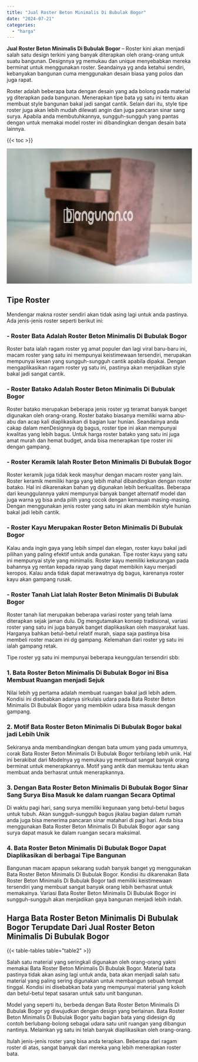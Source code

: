 ```yaml
---
title: "Jual Roster Beton Minimalis Di Bubulak Bogor"
date: "2024-07-21"
categories: 
  - "harga"
---
```


**Jual Roster Beton Minimalis Di Bubulak Bogor** – Roster kini akan menjadi salah satu design terkini yang banyak diterapkan oleh orang-orang untuk suatu bangunan. Designnya yg memukau dan unique menyebabkan mereka berminat untuk menggunakan roster. Seandainya yg anda ketahui sendiri, kebanyakan bangunan cuma menggunakan desain biasa yang polos dan juga rapat.

Roster adalah beberapa bata dengan desain yang ada bolong pada material yg diterapkan pada bangunan. Menerapkan tipe bata yg satu ini tentu akan membuat style bangunan bakal jadi sangat cantik. Selain dari itu, style tipe roster juga akan lebih mudah dilewati angin dan juga pancaran sinar sang surya. Apabila anda membutuhkannya, sungguh-sungguh yang pantas dengan untuk memakai model roster ini dibandingkan dengan desain bata lainnya.

{{< toc >}}

![Jual Roster Beton Minimalis Di Bubulak Bogor](/images/bata-roster-minimalis-30.png)

## Tipe Roster

Mendengar makna roster sendiri akan tidak asing lagi untuk anda pastinya. Ada jenis-jenis roster seperti berikut ini:

### \- Roster Bata Adalah Roster Beton Minimalis Di Bubulak Bogor

Roster bata ialah ragam roster yg amat populer dan lagi viral baru-baru ini, macam roster yang satu ini mempunyai keistimewaan tersendiri, merupakan mempunyai kesan yang sungguh-sungguh cantik apabila dipakai. Dengan mengaplikasikan ragam roster yg satu ini, pastinya akan menjadikan style bakal jadi sangat cantik.

### \- Roster Batako Adalah Roster Beton Minimalis Di Bubulak Bogor

Roster batako merupakan beberapa jenis roster yg teramat banyak banget digunakan oleh orang-orang. Roster batako biasanya memiliki warna abu-abu dan acap kali diaplikasikan di bagian luar hunian. Seandainya anda cakap dalam menDesignnya dg bagus, roster tipe ini akan mempunyai kwalitas yang lebih bagus. Untuk harga roster batako yang satu ini juga amat murah dan hemat budget, anda bisa menerapkan tipe roster ini dengan gampang.

### \- Roster Keramik Ialah Roster Beton Minimalis Di Bubulak Bogor

Roster keramik juga tidak keok masyhur dengan macam roster yang lain. Roster keramik memiliki harga yang lebih mahal dibandingkan dengan roster batako. Hal ini dikarenakan bahan yg digunakan lebih berkualitas. Beberapa dari keunggulannya yakni mempunyai banyak banget alternatif model dan juga warna yg bisa anda pilih yang cocok dengan kemauan masing-masing. Dengan menggunakan jenis roster yang satu ini akan membikin style hunian bakal jadi lebih cantik.

### \- Roster Kayu Merupakan Roster Beton Minimalis Di Bubulak Bogor

Kalau anda ingin gaya yang lebih simpel dan elegan, roster kayu bakal jadi pilihan yang paling efektif untuk anda gunakan. Tipe roster kayu yang satu ini mempunyai style yang minimalis. Roster kayu memiliki kekurangan pada bahannya yg rentan kepada rayap yang dapat membikin kayu menjadi keropos. Kalau anda tidak dapat merawatnya dg bagus, karenanya roster kayu akan gampang rusak.

### \- Roster Tanah Liat Ialah Roster Beton Minimalis Di Bubulak Bogor

Roster tanah liat merupakan beberapa variasi roster yang telah lama diterapkan sejak jaman dulu. Dg mengutamakan konsep tradisional, variasi roster yang satu ini juga banyak banget diaplikasikan oleh masyarakat luas. Harganya bahkan betul-betul relatif murah, siapa saja pastinya bisa membeli roster macam ini dg gampang. Kelemahan dari roster yg satu ini ialah gampang retak.

Tipe roster yg satu ini mempunyai beberapa keunggulan tersendiri sbb:

### 1\. Bata Roster Beton Minimalis Di Bubulak Bogor ini Bisa Membuat Ruangan menjadi Sejuk

Nilai lebih yg pertama adalah membuat ruangan bakal jadi lebih adem. Kondisi ini disebabkan adanya sirkulais udara pada Bata Roster Beton Minimalis Di Bubulak Bogor yang membikin udara bisa masuk dengan gampang.

### 2\. Motif Bata Roster Beton Minimalis Di Bubulak Bogor bakal jadi Lebih Unik

Sekiranya anda membandingkan dengan bata umum yang pada umumnya, corak Bata Roster Beton Minimalis Di Bubulak Bogor terbilang lebih unik. Hal ini berakibat dari Modelnya yg memukau yg membuat sangat banyak orang berminat untuk menerapkannya. Motif yang antik dan memukau tentu akan membuat anda berhasrat untuk menerapkannya.

### 3\. Dengan Bata Roster Beton Minimalis Di Bubulak Bogor Sinar Sang Surya Bisa Masuk ke dalam ruangan Secara Optimal

Di waktu pagi hari, sang surya memiliki kegunaan yang betul-betul bagus untuk tubuh. Akan sungguh-sungguh bagus jikalau bagian dalam rumah anda juga bisa menerima pancaran sinar matahari di pagi hari. Anda bisa menggunakan Bata Roster Beton Minimalis Di Bubulak Bogor agar sang surya dapat masuk ke dalam ruangan secara maksimal.

### 4\. Bata Roster Beton Minimalis Di Bubulak Bogor Dapat Diaplikasikan di berbagai Tipe Bangunan

Bangunan macam apapun sekarang sudah banyak banget yg menggunakan Bata Roster Beton Minimalis Di Bubulak Bogor. Kondisi itu dikarenakan Bata Roster Beton Minimalis Di Bubulak Bogor tadi memiliki keistimewaan tersendiri yang membuat sangat banyak orang lebih berhasrat untuk memakainya. Variasi Bata Roster Beton Minimalis Di Bubulak Bogor ini sungguh-sungguh akan menjadikan gaya bangunan menjadi lebih indah.

## Harga Bata Roster Beton Minimalis Di Bubulak Bogor Terupdate Dari Jual Roster Beton Minimalis Di Bubulak Bogor

{{< table-tables table="table2" >}}

Salah satu material yang seringkali digunakan oleh orang-orang yakni memakai Bata Roster Beton Minimalis Di Bubulak Bogor. Material bata pastinya tidak akan asing lagi untuk anda, bata akan menjadi salah satu material yang paling sering digunakan untuk membangun sebuah tempat tinggal. Kondisi ini disebabkan bata yang mempunyai material yang kokoh dan betul-betul tepat sasaran untuk satu unit bangunan.

Model yang seperti itu, berbeda dengan Bata Roster Beton Minimalis Di Bubulak Bogor yg diwujudkan dengan design yang berlainan. Bata Roster Beton Minimalis Di Bubulak Bogor yaitu bagian bata yang didesign dg contoh berlubang-bolong sebagai udara satu unit ruangan yang dibangun nantinya. Melainkan yg satu ini telah banyak diaplikasikan oleh orang-orang.

Itulah jenis-jenis roster yang bisa anda terapkan. Beberapa dari ragam roster di atas, sangat banyak dari mereka yang lebih menerapkan roster bata.
